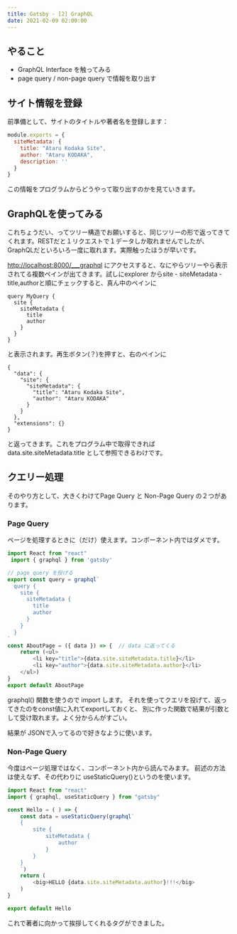 ```yaml
---
title: Gatsby - [2] GraphQL
date: 2021-02-09 02:00:00
---
```


## やること
- GraphQL Interface を触ってみる
- page query / non-page query で情報を取り出す


## サイト情報を登録

前準備として、サイトのタイトルや著者名を登録します：

```js:title=gatsby-config.js
module.exports = {
  siteMetadata: {
    title: "Ataru Kodaka Site",
    author: "Ataru KODAKA",
    description: ''
  }
}  
```

この情報をプログラムからどうやって取り出すのかを見ていきます。

## GraphQLを使ってみる
これちょうだい、ってツリー構造でお願いすると、同じツリーの形で返ってきてくれます。RESTだと１リクエストで１データしか取れませんでしたが、GraphQLだといろいろ一度に取れます。実際触ったほうが早いです。

<a href="http://localhost:8000/___graphql">http://localhost:8000/___graphql</a> にアクセスすると、なにやらツリーやら表示されてる複数ペインが出てきます。試しにexplorer からsite - siteMetadata - title,authorと順にチェックすると、真ん中のペインに

```graphql:title=graphql-query
query MyQuery {
  site {
    siteMetadata {
      title
      author
    }
  }
}
```
と表示されます。再生ボタン(？)を押すと、右のペインに

```graphql:title=graphql-query
{
  "data": {
    "site": {
      "siteMetadata": {
        "title": "Ataru Kodaka Site",
        "author": "Ataru KODAKA"
      }
    }
  },
  "extensions": {}
}
```
と返ってきます。これをプログラム中で取得できれば data.site.siteMetadata.title として参照できるわけです。

## クエリー処理
そのやり方として、大きくわけてPage Query と Non-Page Query の２つがあります。

### Page Query
ページを処理するときに（だけ）使えます。コンポーネント内ではダメです。

```js:title=src/pages/about.js
import React from "react"
 import { graphql } from 'gatsby'

// page query を投げる
export const query = graphql`
  query {
    site {
      siteMetadata {
        title
        author
      }
    }
  }
`
const AboutPage = ({ data }) => {  // data に返ってくる
    return (<ul>
        <li key="title">{data.site.siteMetadata.title}</li>
        <li key="author">{data.site.siteMetadata.author}</li>
    </ul>)
}
export default AboutPage
```

graphql() 関数を使うので import します。
それを使ってクエリを投げて、返ってきたのをconst値に入れてexportしておくと、
別に作った関数で結果が引数として受け取れます。よく分からんがすごい。

結果が JSONで入ってるので好きなように使います。

### Non-Page Query
今度はページ処理ではなく、コンポーネント内から読んでみます。
前述の方法は使えなず、その代わりに useStaticQuery()というのを使います。

```js:title=src/components/hello.js
import React from "react"
import { graphql, useStaticQuery } from "gatsby"

const Hello = ( ) => {
    const data = useStaticQuery(graphql`
    {
        site {
            siteMetadata {
                author
            }
        }
    }        
    `)
    return (
        <big>HELLO {data.site.siteMetadata.author}!!!</big>
    )
}

export default Hello
```

これで著者に向かって挨拶してくれるタグができました。



